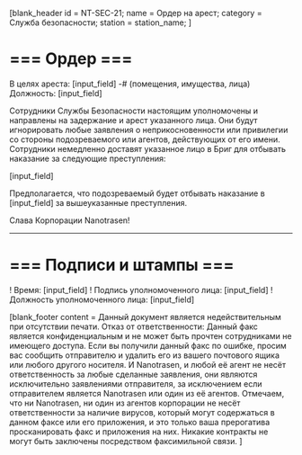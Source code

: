 [blank_header
id = NT-SEC-21;
name = Ордер на арест;
category = Служба безопасности;
station = station_name;
]

# === Ордер ===

В целях ареста: [input_field]
-# (помещения, имущества, лица)
Должность: [input_field]
<br>

Сотрудники Службы Безопасности настоящим уполномочены и направлены на задержание и арест указанного лица. Они будут игнорировать любые заявления о неприкосновенности или привилегии со стороны подозреваемого или агентов, действующих от его имени. Сотрудники немедленно доставят указанное лицо в Бриг для отбывать наказание за следующие преступления:
<br>

[input_field]
<br>

Предполагается, что подозреваемый будет отбывать наказание в [input_field] за вышеуказанные преступления.
<br>

Слава Корпорации Nanotrasen!

---

# === Подписи и штампы ===

! Время: [input_field]
! Подпись уполномоченного лица: [input_field]
! Должность уполномоченного лица: [input_field]

[blank_footer
content = Данный документ является недействительным при отсутствии печати.
Отказ от ответственности: Данный факс является конфиденциальным и не может быть прочтен сотрудниками не имеющего доступа. Если вы получили данный факс по ошибке, просим вас сообщить отправителю и удалить его из вашего почтового ящика или любого другого носителя. И Nanotrasen, и любой её агент не несёт ответственность за любые сделанные заявления, они являются исключительно заявлениями отправителя, за исключением если отправителем является Nanotrasen или один из её агентов. Отмечаем, что ни Nanotrasen, ни один из агентов корпорации не несёт ответственности за наличие вирусов, который могут содержаться в данном факсе или его приложения, и это только ваша прерогатива просканировать факс и приложения на них. Никакие контракты не могут быть заключены посредством факсимильной связи.
]
